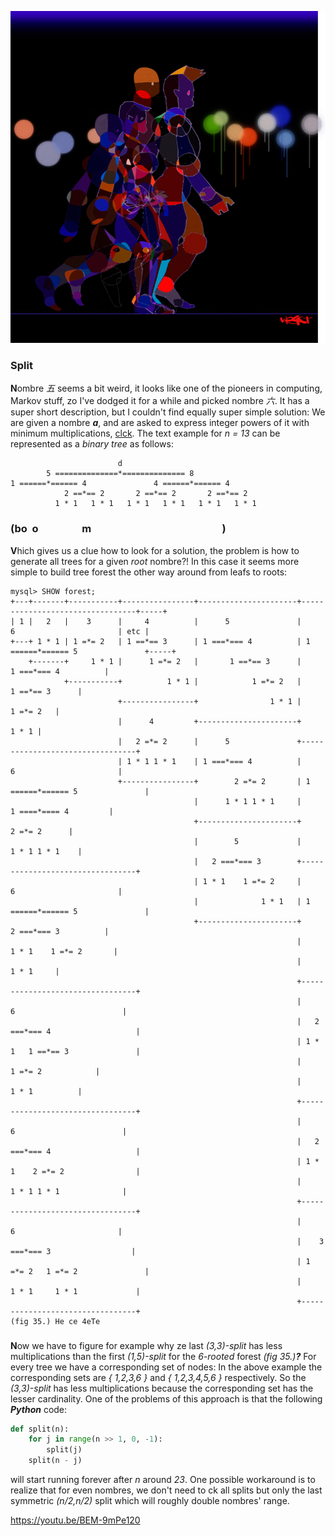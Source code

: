![walk](pix/walk.png)
### Split 
**N**ombre *五* seems a bit weird, it looks like one of the pioneers in computing,
Markov stuff, zo I've dodged it for a while and picked nombre *六*. It has a super
short description, but I couldn't find equally super simple solution: We are given
a nombre ***a***, and are asked to express integer powers of it with minimum multiplications,
[clck](https://ioinformatics.org/files/ioi1990round1.pdf). The text example for *n = 13*
can be represented as a *binary tree* as follows:
```
                        d 
        5 ==============*============== 8
1 ======*====== 4               4 ======*====== 4
            2 ==*== 2       2 ==*== 2       2 ==*== 2
          1 * 1   1 * 1   1 * 1   1 * 1   1 * 1   1 * 1
```
### (bo  o                  m                                                      )
**V**hich gives us a clue how to look for a solution, the problem is how to generate all
trees for a given *root* nombre?! In this case it seems more simple to build tree forest
the other way around from leafs to roots:
```
mysql> SHOW forest;
+---+-------+-----------+----------------+----------------------+---------------------------------+-----+
| 1 |   2   |    3      |     4          |      5               |         6                       | etc |
+---+ 1 * 1 | 1 =*= 2   | 1 ==*== 3      | 1 ===*=== 4          | 1 ======*====== 5               +-----+
    +-------+     1 * 1 |      1 =*= 2   |       1 ==*== 3      |            1 ===*=== 4          |
            +-----------+          1 * 1 |            1 =*= 2   |                  1 ==*== 3      |
                        +----------------+                1 * 1 |                       1 =*= 2   |
                        |      4         +----------------------+                           1 * 1 |
                        |   2 =*= 2      |      5               +---------------------------------+
                        | 1 * 1 1 * 1    | 1 ===*=== 4          |         6                       |
                        +----------------+        2 =*= 2       | 1 ======*====== 5               |
                                         |      1 * 1 1 * 1     |           1 ====*==== 4         |
                                         +----------------------+                    2 =*= 2      |
                                         |        5             |                  1 * 1 1 * 1    |
                                         |   2 ===*=== 3        +---------------------------------+
                                         | 1 * 1    1 =*= 2     |         6                       |
                                         |              1 * 1   | 1 ======*====== 5               |
                                         +----------------------+            2 ===*=== 3          |
                                                                |          1 * 1    1 =*= 2       | 
                                                                |                       1 * 1     |
                                                                +---------------------------------+
                                                                |        6                        |
                                                                |   2 ===*=== 4                   |
                                                                | 1 * 1   1 ==*== 3               |
                                                                |              1 =*= 2            |
                                                                |                  1 * 1          |
                                                                +---------------------------------+
                                                                |        6                        |
                                                                |   2 ===*=== 4                   |
                                                                | 1 * 1    2 =*= 2                |
                                                                |        1 * 1 1 * 1              |
                                                                +---------------------------------+
                                                                |         6                       |
                                                                |    3 ===*=== 3                  |
                                                                | 1 =*= 2   1 =*= 2               |
                                                                |     1 * 1     1 * 1             |
                                                                +---------------------------------+     
(fig 35.) He ce 4eTe
``` 
### 
**N**ow we have to figure for example why ze last *(3,3)-split* has less multiplications than the first
*(1,5)-split* for the *6-rooted* forest *(fig 35.)**?*** For every tree we have a corresponding set of
nodes: In the above example the corresponding sets are *{ 1,2,3,6 }* and *{ 1,2,3,4,5,6 }* respectively.
So the *(3,3)-split* has less multiplications because the corresponding set has the lesser cardinality.
One of the problems of this approach is that the following ***Python*** code:
```Python
def split(n): 
    for j in range(n >> 1, 0, -1): 
    	split(j) 
	split(n - j) 
```
will start running forever after *n* around *23*. One possible workaround is to realize that for
even nombres, we don't need to ck all splits but only the last symmetric *(n/2,n/2)* split which
will roughly double nombres' range.

https://youtu.be/BEM-9mPe120